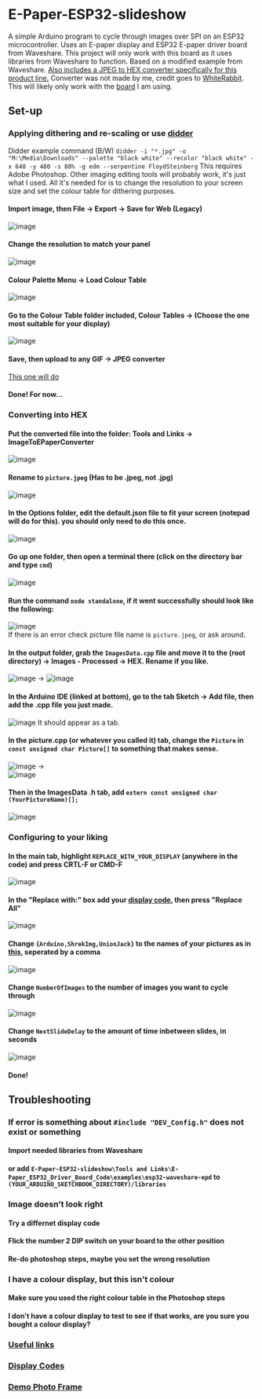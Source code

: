 # E-Paper-ESP32-slideshow
A simple Arduino program to cycle through images over SPI on an ESP32 microcontroller. Uses an E-paper display and ESP32 E-paper driver board from Waveshare. This project will only work with this board as it uses libraries from Waveshare to function. Based on a modified example from Waveshare. [Also includes a JPEG to HEX converter specifically for this product line.](https://github.com/Wh1teRabbitHU/ImageToEpaperConverter) Converter was not made by me, credit goes to [WhiteRabbit](https://github.com/Wh1teRabbitHU).
<br/>This will likely only work with the [board](https://www.waveshare.com/product/displays/e-paper/driver-boards/e-paper-esp32-driver-board.htm) I am using.
## Set-up
### Applying dithering and re-scaling or use [didder](https://github.com/makew0rld/didder)
Didder example command (B/W) `didder -i "*.jpg" -o "M:\Media\Downloads" --palette "black white" --recolor "black white" -x 648 -y 480 -s 80% -g edm --serpentine FloydSteinberg`
This requires Adobe Photoshop. Other imaging editing tools will probably work, it's just what I used. All it's needed for is to change the resolution to your screen size and set the colour table for dithering purposes.
#### Import image, then File -> Export -> Save for Web (Legacy)
![image](https://user-images.githubusercontent.com/64732379/161347063-66d2c573-0c0a-45e0-aea9-8d1b31fece0d.png)
#### Change the resolution to match your panel
![image](https://user-images.githubusercontent.com/64732379/161347248-11ca1a12-2e64-4c76-bf83-d1f84acc5e26.png)
#### Colour Palette Menu -> Load Colour Table
![image](https://user-images.githubusercontent.com/64732379/161347475-5b07238a-ce9f-4a92-97c8-9b42a778b27f.png)
#### Go to the Colour Table folder included, Colour Tables -> (Choose the one most suitable for your display)
![image](https://user-images.githubusercontent.com/64732379/161352089-ee440b72-90fb-45f0-9eab-4e785df5fb56.png)
#### Save, then upload to any GIF -> JPEG converter
[This one will do](https://convertio.co/gif-jpeg/)
#### Done! For now...
### Converting into HEX
#### Put the converted file into the folder: Tools and Links -> ImageToEPaperConverter
![image](https://user-images.githubusercontent.com/64732379/161354746-ce1039c8-0462-44f0-baa5-1b851f0f48fe.png)
#### Rename to ```picture.jpeg``` (Has to be .jpeg, not .jpg)
![image](https://user-images.githubusercontent.com/64732379/161354820-109d1a85-d824-4283-a74b-0fb3a0dcb88d.png)
#### In the Options folder, edit the default.json file to fit your screen (notepad will do for this). you should only need to do this once.
![image](https://user-images.githubusercontent.com/64732379/161354930-e317ab12-8703-4ff9-8f4d-292706840205.png)
#### Go up one folder, then open a terminal there (click on the directory bar and type ```cmd```)
![image](https://user-images.githubusercontent.com/64732379/161355142-a518f5a7-4751-4763-baeb-31ba7cb137db.png)
#### Run the command ```node standalone```, if it went successfully should look like the following:
![image](https://user-images.githubusercontent.com/64732379/161355206-b885dc09-6eb3-422e-bdd8-e505eceeca16.png) <br/>
If there is an error check picture file name is ```picture.jpeg```, or ask around.
#### In the output folder, grab the ```ImagesData.cpp``` file and move it to the (root directory) -> Images - Processed -> HEX. Rename if you like.
![image](https://user-images.githubusercontent.com/64732379/161355527-996bf39c-38e3-4c84-90f2-736b9630625d.png)
->
![image](https://user-images.githubusercontent.com/64732379/161356076-cffbf531-9b9e-431e-8976-51d31c1dd540.png)
#### In the Arduino IDE (linked at bottom), go to the tab Sketch -> Add file, then add the .cpp file you just made.
![image](https://user-images.githubusercontent.com/64732379/161355614-542cc6cf-f293-4ddb-80a1-f425a8ccfea1.png)
It should appear as a tab.
#### In the picture.cpp (or whatever you called it) tab, change the ```Picture``` in ```const unsigned char Picture[]``` to something that makes sense. <br/>
![image](https://user-images.githubusercontent.com/64732379/161355725-ba1aacc4-79b2-44fa-b6e3-64b49d1b3ca3.png)
-> <br/>
![image](https://user-images.githubusercontent.com/64732379/161356025-cbaf47d7-571b-4aaa-af4b-e42e9e307f35.png)
#### Then in the ImagesData **.h** tab, add ```extern const unsigned char (YourPictureName)[];```
![image](https://user-images.githubusercontent.com/64732379/161355862-e838c984-24f0-4ade-8a27-8a003d29c4c9.png)
### Configuring to your liking
#### In the main tab, highlight ```REPLACE_WITH_YOUR_DISPLAY``` (anywhere in the code) and press CRTL-F or CMD-F
![image](https://user-images.githubusercontent.com/64732379/161408658-ff209ed6-3c3d-462b-b744-adf1915e057c.png)<br/>
#### In the "Replace with:" box add your [display code](DISPLAY.md), then press "Replace All"
![image](https://user-images.githubusercontent.com/64732379/161408683-ffbe691a-6754-449b-90e6-10aa2064f7fd.png)
#### Change ```{Arduino,ShrekImg,UnionJack}``` to the names of your pictures as in [this](https://github.com/RJGns/E-Paper-ESP32-slideshow/blob/main/README.md#in-the-picturecpp-or-whatever-you-called-it-tab-change-the-picture-in-const-unsigned-char-picture-to-something-that-makes-sense-), seperated by a comma
![image](https://user-images.githubusercontent.com/64732379/161408760-a63bd1b0-830d-437d-98bd-dca623d8f786.png)
#### Change ```NumberOfImages``` to the number of images you want to cycle through
![image](https://user-images.githubusercontent.com/64732379/161408769-1706167e-6a7a-43f7-8498-50f1ad36ebc1.png)
#### Change ```NextSlideDelay``` to the amount of time inbetween slides, in seconds
![image](https://user-images.githubusercontent.com/64732379/161408787-bae818fd-d4c2-458e-9c7e-727cf5b4f5c8.png)
#### Done!
## Troubleshooting
### If error is something about ```#include "DEV_Config.h"``` does not exist or something
#### Import needed libraries from Waveshare
#### or add ```E-Paper-ESP32-slideshow\Tools and Links\E-Paper_ESP32_Driver_Board_Code\examples\esp32-waveshare-epd``` to ``` (YOUR_ARDUINO_SKETCHBOOK_DIRECTORY)/libraries```
### Image doesn't look right
#### Try a differnet display code
####  Flick the number 2 DIP switch on your board to the other position
#### Re-do photoshop steps, maybe you set the wrong resolution
### I have a colour display, but this isn't colour
#### Make sure you used the right colour table in the Photoshop steps
#### I don't have a colour display to test to see if that works, are you sure you bought a colour display?


### [Useful links](Tools%20and%20Links/README.md)
### [Display Codes](DISPLAY.md)
### [Demo Photo Frame](https://youtu.be/OXD3FgrKEKg)
